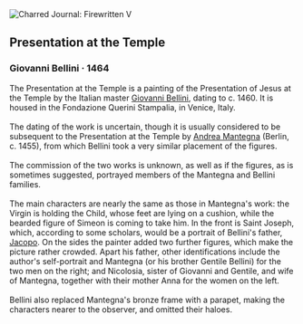 <div class="artwork-of-the-day">
  <div class="container">
    <div class="img-wrapper">
      <img
        src="https://uploads1.wikiart.org/images/giovanni-bellini/presentation-at-the-temple-1464.jpg!Large.jpg"
        alt="Charred Journal: Firewritten V" />
    </div>
    <div class="artwork-detail">
      <div class="artwork-origin"> 
        <h2 class="artwork-name">Presentation at the Temple</h2>
        <h3 class="artist">
          Giovanni Bellini
                    ·  1464
        </h3>
      </div>
      <p class="description">
        <span class="artwork-description-text ng-binding" ng-bind-html="viewModel.ArtworkOfTheDay.Description | unsafe">The Presentation at the Temple is a painting of the Presentation of Jesus at the Temple by the Italian master <a target="_blank" href="/en/giovanni-bellini">Giovanni Bellini</a>, dating to c. 1460. It is housed in the Fondazione Querini Stampalia, in Venice, Italy.
<br>
<br>The dating of the work is uncertain, though it is usually considered to be subsequent to the Presentation at the Temple by <a target="_blank" href="/en/andrea-mantegna">Andrea Mantegna</a> (Berlin, c. 1455), from which Bellini took a very similar placement of the figures.
<br>
<br>The commission of the two works is unknown, as well as if the figures, as is sometimes suggested, portrayed members of the Mantegna and Bellini families.
<br>
<br>The main characters are nearly the same as those in Mantegna's work: the Virgin is holding the Child, whose feet are lying on a cushion, while the bearded figure of Simeon is coming to take him. In the front is Saint Joseph, which, according to some scholars, would be a portrait of Bellini's father, <a target="_blank" href="/en/jacopo-bellini">Jacopo</a>. On the sides the painter added two further figures, which make the picture rather crowded. Apart his father, other identifications include the author's self-portrait and Mantegna (or his brother Gentile Bellini) for the two men on the right; and Nicolosia, sister of Giovanni and Gentile, and wife of Mantegna, together with their mother Anna for the women on the left.
<br>
<br>Bellini also replaced Mantegna's bronze frame with a parapet, making the characters nearer to the observer, and omitted their haloes.</span>
                        <div class="text-shadow-container" ng-show="showShadow" style=""></div>
      </p>
    </div>
  </div>

</div>
